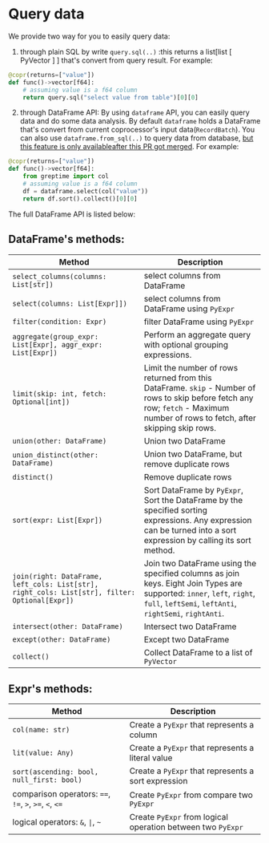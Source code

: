 # Query data

We provide two way for you to easily query data:
1. through plain SQL by write `query.sql(..)` :this returns a list[list [ PyVector ] ] that's convert from query result.
For example:
```python
@copr(returns=["value"])
def func()->vector[f64]:
    # assuming value is a f64 column
    return query.sql("select value from table")[0][0]
```

2. through DataFrame API: By using `dataframe` API, you can easily query data and do some data analysis. By default `dataframe` holds a DataFrame that's convert from current coprocessor's input data(`RecordBatch`). You can also use `dataframe.from_sql(..)` to query data from database, [but this feature is only availableafter this PR got merged](https://github.com/GreptimeTeam/greptimedb/pull/1036).
For example:
```python
@copr(returns=["value"])
def func()->vector[f64]:
    from greptime import col
    # assuming value is a f64 column
    df = dataframe.select(col("value"))
    return df.sort().collect()[0][0]
```

The full DataFrame API is listed below:
## DataFrame's methods:
| Method | Description |
| --- | --- |
| `select_columns(columns: List[str])` | select columns from DataFrame |
| `select(columns: List[Expr]])` | select columns from DataFrame using `PyExpr` |
| `filter(condition: Expr)` | filter DataFrame using `PyExpr` |
| `aggregate(group_expr: List[Expr], aggr_expr: List[Expr])` | Perform an aggregate query with optional grouping expressions. |
| `limit(skip: int, fetch: Optional[int])` |Limit the number of rows returned from this DataFrame. `skip` - Number of rows to skip before fetch any row; `fetch` - Maximum number of rows to fetch, after skipping skip rows.
| `union(other: DataFrame)` | Union two DataFrame |
| `union_distinct(other: DataFrame)` | Union two DataFrame, but remove duplicate rows |
| `distinct()` | Remove duplicate rows |
| `sort(expr: List[Expr])` | Sort DataFrame by `PyExpr`, Sort the DataFrame by the specified sorting expressions. Any expression can be turned into a sort expression by calling its sort method. |
| `join(right: DataFrame, left_cols: List[str], right_cols: List[str], filter: Optional[Expr])` | Join two DataFrame using the specified columns as join keys. Eight Join Types are supported: `inner`, `left`, `right`, `full`, `leftSemi`, `leftAnti`, `rightSemi`, `rightAnti`. |
| `intersect(other: DataFrame)` | Intersect two DataFrame |
| `except(other: DataFrame)` | Except two DataFrame |
| `collect()` | Collect DataFrame to a list of `PyVector` |

## Expr's methods:
| Method | Description |
| --- | --- |
| `col(name: str)` | Create a `PyExpr` that represents a column |
| `lit(value: Any)` | Create a `PyExpr` that represents a literal value |
| `sort(ascending: bool, null_first: bool)` | Create a `PyExpr` that represents a sort expression |
| comparison operators: `==`, `!=`, `>`, `>=`, `<`, `<=` | Create `PyExpr` from compare two `PyExpr` |
| logical operators: `&`, `\|`, `~` | Create `PyExpr` from logical operation between two `PyExpr` |